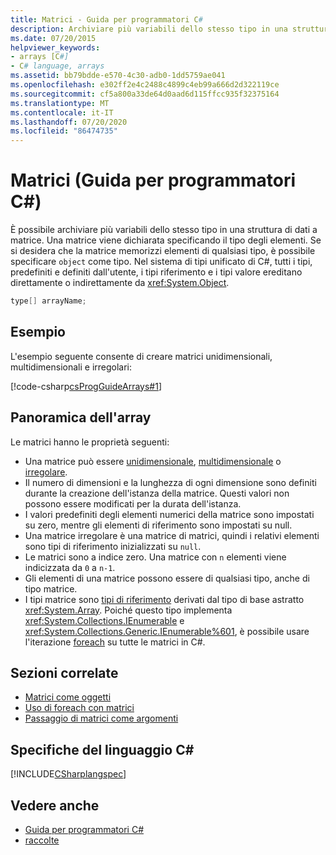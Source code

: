 ```yaml
---
title: Matrici - Guida per programmatori C#
description: Archiviare più variabili dello stesso tipo in una struttura di dati di matrice in C#. Dichiarare una matrice specificando un tipo o specificando un oggetto per archiviare qualsiasi tipo.
ms.date: 07/20/2015
helpviewer_keywords:
- arrays [C#]
- C# language, arrays
ms.assetid: bb79bdde-e570-4c30-adb0-1dd5759ae041
ms.openlocfilehash: e302ff2e4c2488c4899c4eb99a666d2d322119ce
ms.sourcegitcommit: cf5a800a33de64d0aad6d115ffcc935f32375164
ms.translationtype: MT
ms.contentlocale: it-IT
ms.lasthandoff: 07/20/2020
ms.locfileid: "86474735"
---
```

# <a name="arrays-c-programming-guide"></a>Matrici (Guida per programmatori C#)

È possibile archiviare più variabili dello stesso tipo in una struttura di dati a matrice. Una matrice viene dichiarata specificando il tipo degli elementi. Se si desidera che la matrice memorizzi elementi di qualsiasi tipo, è possibile specificare `object` come tipo. Nel sistema di tipi unificato di C#, tutti i tipi, predefiniti e definiti dall'utente, i tipi riferimento e i tipi valore ereditano direttamente o indirettamente da <xref:System.Object>.

```csharp
type[] arrayName;
```

## <a name="example"></a>Esempio

L'esempio seguente consente di creare matrici unidimensionali, multidimensionali e irregolari:

[!code-csharp[csProgGuideArrays#1](~/samples/snippets/csharp/VS_Snippets_VBCSharp/csProgGuideArrays/CS/Arrays.cs#1)]

## <a name="array-overview"></a>Panoramica dell'array

Le matrici hanno le proprietà seguenti:

- Una matrice può essere [unidimensionale](single-dimensional-arrays.md), [multidimensionale](multidimensional-arrays.md) o [irregolare](jagged-arrays.md).
- Il numero di dimensioni e la lunghezza di ogni dimensione sono definiti durante la creazione dell'istanza della matrice. Questi valori non possono essere modificati per la durata dell'istanza.
- I valori predefiniti degli elementi numerici della matrice sono impostati su zero, mentre gli elementi di riferimento sono impostati su null.
- Una matrice irregolare è una matrice di matrici, quindi i relativi elementi sono tipi di riferimento inizializzati su `null`.
- Le matrici sono a indice zero. Una matrice con `n` elementi viene indicizzata da `0` a `n-1`.
- Gli elementi di una matrice possono essere di qualsiasi tipo, anche di tipo matrice.
- I tipi matrice sono [tipi di riferimento](../../language-reference/keywords/reference-types.md) derivati dal tipo di base astratto <xref:System.Array>. Poiché questo tipo implementa <xref:System.Collections.IEnumerable> e <xref:System.Collections.Generic.IEnumerable%601>, è possibile usare l'iterazione [foreach](../../language-reference/keywords/foreach-in.md) su tutte le matrici in C#.

## <a name="related-sections"></a>Sezioni correlate

- [Matrici come oggetti](arrays-as-objects.md)
- [Uso di foreach con matrici](using-foreach-with-arrays.md)
- [Passaggio di matrici come argomenti](passing-arrays-as-arguments.md)

## <a name="c-language-specification"></a>Specifiche del linguaggio C#

[!INCLUDE[CSharplangspec](~/includes/csharplangspec-md.md)]

## <a name="see-also"></a>Vedere anche

- [Guida per programmatori C#](../index.md)
- [raccolte](../concepts/collections.md)
